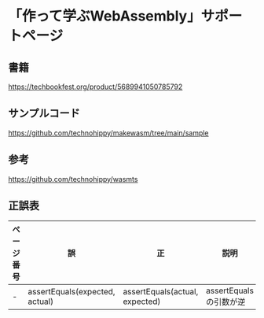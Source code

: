 # 「作って学ぶWebAssembly」サポートページ

## 書籍

https://techbookfest.org/product/5689941050785792

## サンプルコード

https://github.com/technohippy/makewasm/tree/main/sample

## 参考

https://github.com/technohippy/wasmts

## 正誤表

| ページ番号 | 誤 | 正 | 説明 |
| ---- | ---- | ---- | ---- |
| -    | assertEquals(expected, actual) | assertEquals(actual, expected) | assertEqualsの引数が逆　|
